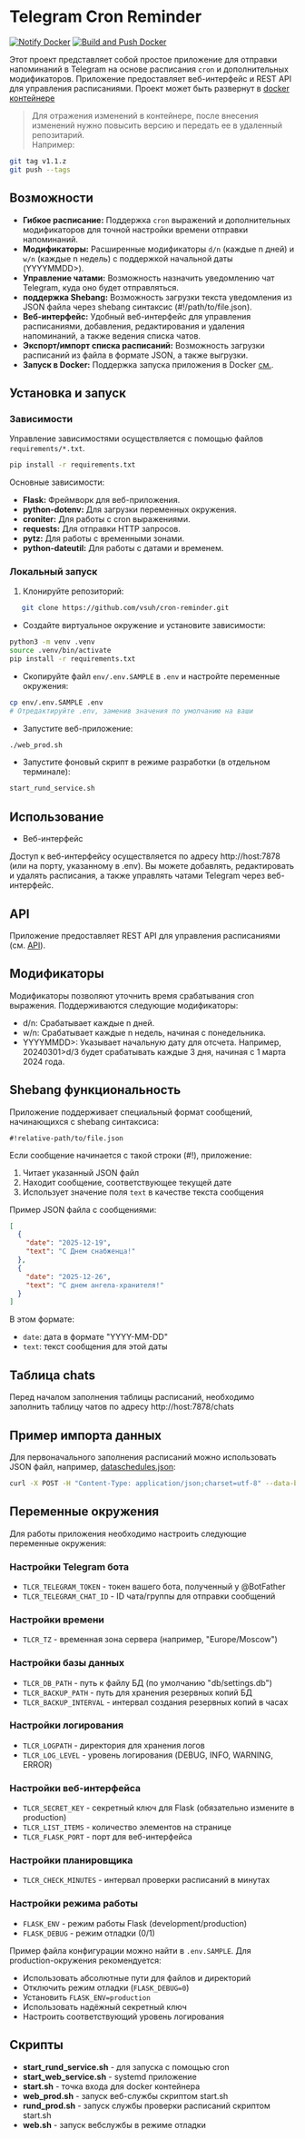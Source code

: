 # Telegram Cron Reminder

[![Notify Docker](https://github.com/vsuh/reminder-tgm/actions/workflows/notify-docker.yml/badge.svg)](https://github.com/vsuh/reminder-tgm/actions/workflows/notify-docker.yml)
[![Build and Push Docker](https://github.com/vsuh/cron-tg-docker/actions/workflows/build-and-push.yml/badge.svg)](https://github.com/vsuh/cron-tg-docker/actions/workflows/build-and-push.yml)

Этот проект представляет собой простое приложение для отправки напоминаний в Telegram на основе расписания `cron` и дополнительных модификаторов.  Приложение предоставляет веб-интерфейс и REST API для управления расписаниями. Проект может быть развернут в [docker контейнере](https://github.com/vsuh/cron-tg-docker.git)

> Для отражения изменений в контейнере, после внесения изменений нужно повысить версию и передать ее в удаленный репозитарий.  
Например:

```bash
git tag v1.1.z
git push --tags
```

## Возможности

- **Гибкое расписание:** Поддержка `cron` выражений и дополнительных модификаторов для точной настройки времени отправки напоминаний.
- **Модификаторы:** Расширенные модификаторы `d/n` (каждые n дней) и `w/n` (каждые n недель) с поддержкой начальной даты (YYYYMMDD>).
- **Управление чатами:**  Возможность назначить уведомлению чат Telegram, куда оно будет отправляться.
- **поддержка Shebang:** Возможность загрузки текста уведомления из JSON файла через shebang синтаксис (#!/path/to/file.json).
- **Веб-интерфейс:** Удобный веб-интерфейс для управления расписаниями, добавления, редактирования и удаления напоминаний, а также ведения списка чатов.
- **Экспорт/импорт списка расписаний:** Возможность загрузки расписаний из файла в формате JSON, а также выгрузки.
- **Запуск в Docker:** Поддержка запуска приложения в Docker [см.](https://github.com/vsuh/cron-tg-docker.git). 

## Установка и запуск

### Зависимости

Управление зависимостями осуществляется с помощью файлов `requirements/*.txt`.  

```bash
pip install -r requirements.txt
```

Основные зависимости:

- **Flask:**  Фреймворк для веб-приложения.
- **python-dotenv:**  Для загрузки переменных окружения.
- **croniter:**  Для работы с cron выражениями.
- **requests:**  Для отправки HTTP запросов.
- **pytz:**  Для работы с временными зонами.
- **python-dateutil:**  Для работы с датами и временем.

### Локальный запуск

1. Клонируйте репозиторий:

```bash
   git clone https://github.com/vsuh/cron-reminder.git
```

- Создайте виртуальное окружение и установите зависимости:

```bash
python3 -m venv .venv
source .venv/bin/activate
pip install -r requirements.txt
```

- Скопируйте файл `env/.env.SAMPLE` в `.env` и настройте переменные окружения:

```sh
cp env/.env.SAMPLE .env
# Отредактируйте .env, заменив значения по умолчанию на ваши
```

- Запустите веб-приложение:

```sh
./web_prod.sh
```

- Запустите фоновый скрипт в режиме разработки (в отдельном терминале):

```bash
start_rund_service.sh
```

## Использование

- Веб-интерфейс

Доступ к веб-интерфейсу осуществляется по адресу http://host:7878 (или на порту, указанному в .env). Вы можете добавлять, редактировать и удалять расписания, а также управлять чатами Telegram через веб-интерфейс.

## API

Приложение предоставляет REST API для управления расписаниями (см. [API](API.md)).

## Модификаторы

Модификаторы позволяют уточнить время срабатывания cron выражения. Поддерживаются следующие модификаторы:

- d/n: Срабатывает каждые n дней.
- w/n: Срабатывает каждые n недель, начиная с понедельника.
- YYYYMMDD>: Указывает начальную дату для отсчета. Например, 20240301>d/3 будет срабатывать каждые 3 дня, начиная с 1 марта 2024 года.

## Shebang функциональность

Приложение поддерживает специальный формат сообщений, начинающихся с shebang синтаксиса:

```
#!relative-path/to/file.json
```

Если сообщение начинается с такой строки (#!), приложение:
1. Читает указанный JSON файл
2. Находит сообщение, соответствующее текущей дате
3. Использует значение поля `text` в качестве текста сообщения

Пример JSON файла с сообщениями:
```json
[
  {
    "date": "2025-12-19",
    "text": "С Днем снабженца!"
  },
  {
    "date": "2025-12-26",
    "text": "С днем ангела-хранителя!"
  }
]
```

В этом формате:
- `date`: дата в формате "YYYY-MM-DD"
- `text`: текст сообщения для этой даты

## Таблица chats

Перед началом заполнения таблицы расписаний, необходимо заполнить таблицу чатов по адресу http://host:7878/chats

## Пример импорта данных

Для первоначального заполнения расписаний можно использовать JSON файл, например, [dataschedules.json](static/dataschedules.json):

```sh
curl -X POST -H "Content-Type: application/json;charset=utf-8" --data-binary @dataschedules.json http://host:7878/schedules_all
```

## Переменные окружения

Для работы приложения необходимо настроить следующие переменные окружения:

### Настройки Telegram бота
- `TLCR_TELEGRAM_TOKEN` - токен вашего бота, полученный у @BotFather
- `TLCR_TELEGRAM_CHAT_ID` - ID чата/группы для отправки сообщений

### Настройки времени
- `TLCR_TZ` - временная зона сервера (например, "Europe/Moscow")

### Настройки базы данных
- `TLCR_DB_PATH` - путь к файлу БД (по умолчанию "db/settings.db")
- `TLCR_BACKUP_PATH` - путь для хранения резервных копий БД
- `TLCR_BACKUP_INTERVAL` - интервал создания резервных копий в часах

### Настройки логирования
- `TLCR_LOGPATH` - директория для хранения логов
- `TLCR_LOG_LEVEL` - уровень логирования (DEBUG, INFO, WARNING, ERROR)

### Настройки веб-интерфейса
- `TLCR_SECRET_KEY` - секретный ключ для Flask (обязательно измените в production)
- `TLCR_LIST_ITEMS` - количество элементов на странице
- `TLCR_FLASK_PORT` - порт для веб-интерфейса

### Настройки планировщика
- `TLCR_CHECK_MINUTES` - интервал проверки расписаний в минутах

### Настройки режима работы
- `FLASK_ENV` - режим работы Flask (development/production)
- `FLASK_DEBUG` - режим отладки (0/1)

Пример файла конфигурации можно найти в `.env.SAMPLE`. Для production-окружения рекомендуется:
- Использовать абсолютные пути для файлов и директорий
- Отключить режим отладки (`FLASK_DEBUG=0`)
- Установить `FLASK_ENV=production`
- Использовать надёжный секретный ключ
- Настроить соответствующий уровень логирования

## Скрипты

- **start_rund_service.sh** - для запуска с помощью cron
- **start_web_service.sh** - systemd приложение
- **start.sh** - точка входа для docker контейнера
- **web_prod.sh** - запуск веб-службы скриптом start.sh
- **rund_prod.sh** - запуск службы проверки расписаний скриптом start.sh
- **web.sh** - запуск вебслужбы в режиме отладки

